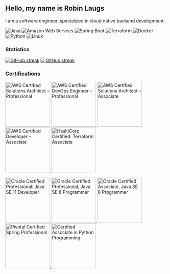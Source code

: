 ## Hello, my name is Robin Laugs

I am a software engineer, specialized in cloud native backend development.

![Java](https://img.shields.io/badge/-Java-black?style=flat&logo=openjdk)
![Amazon Web Servces](https://img.shields.io/badge/Amazon%20Web%20Services-black?style=flat&logo=amazon-aws)
![Spring Boot](https://img.shields.io/badge/-Spring%20Boot-black?style=flat&logo=springboot)
![Terraform](https://img.shields.io/badge/-Terraform-black?style=flat&logo=terraform)
![Docker](https://img.shields.io/badge/-Docker-black?style=flat&logo=docker)
![Python](https://img.shields.io/badge/-Python-black?style=flat&logo=python)
![Linux](https://img.shields.io/badge/-Linux-black?style=flat&logo=linux)

### Statistics

[![GitHub streak](https://github-readme-streak-stats.herokuapp.com?user=Laugslander&theme=github-dark&stroke=dbdbdf&ring=518acb&sideLabels=dbdbdf&dates=dbdbdf&border=dbdbdf#gh-dark-mode-only)](https://git.io/streak-stats#gh-dark-mode-only)
[![GitHub streak](https://streak-stats.demolab.com?user=Laugslander&ring=518acb&fire=518ACB&currStreakLabel=151314#gh-light-mode-only)](https://git.io/streak-stats#gh-light-mode-only)

### Certifications

<p>
    <a href="https://www.credly.com/badges/d9e6db60-83e7-4403-a338-ad5527f52554">
        <img src="https://images.credly.com/size/680x680/images/2d84e428-9078-49b6-a804-13c15383d0de/image.png"
            alt="AWS Certified Solutions Architect – Professional" height="140">
    </a>
    <a href="https://www.credly.com/badges/e7572c57-c075-447d-a99c-29dd78d94aa0">
        <img src="https://images.credly.com/size/680x680/images/bd31ef42-d460-493e-8503-39592aaf0458/image.png"
            alt="AWS Certified DevOps Engineer – Professional" height="140">
    </a>
    <a href="https://www.credly.com/badges/2eafcd02-816e-4be9-b9e0-c86e3ba475e1">
        <img src="https://images.credly.com/size/340x340/images/0e284c3f-5164-4b21-8660-0d84737941bc/image.png"
            alt="AWS Certified Solutions Architect – Associate" height="140">
    </a>
    <a href="https://www.credly.com/badges/a030d75d-bf6f-4daf-b46d-5f1d07cdaf73">
        <img src="https://images.credly.com/size/340x340/images/b9feab85-1a43-4f6c-99a5-631b88d5461b/image.png"
            alt="AWS Certified Developer – Associate" height="140">
    </a>
    <a href="https://www.credly.com/badges/406f9e16-1410-4d35-87f7-f9f0cb9fc537">
        <img src="https://images.credly.com/size/680x680/images/99289602-861e-4929-8277-773e63a2fa6f/image.png"
            alt="HashiCorp Certified: Terraform Associate" height="140">
    </a>
<p>

<p>
    <a href="https://www.credly.com/badges/18ff3b07-e461-4ae7-bf74-9590eebddd1c">
        <img src="https://images.credly.com/size/680x680/images/6f2a9ef8-4da2-4e67-bd52-84fbaa1af776/02_Java-SE-11-Developer_Professional__1_.png"
            alt="Oracle Certified Professional: Java SE 11 Developer" height="140">
    </a>
    <a href="https://www.credly.com/badges/c487230b-675b-4498-80a4-4947cf218b1b">
        <img src="https://images.credly.com/size/340x340/images/3e1a7290-fade-4be4-9bcd-1a7743294a81/Oracle_Professional_Badge__1_.png"
            alt="Oracle Certified Professional, Java SE 8 Programmer" height="140">
    </a>
    <a href="https://www.credly.com/badges/40782c7c-0894-4361-a054-389453939178">
        <img src="https://images.credly.com/size/340x340/images/a9848abf-f8bd-474d-a9b4-6086da11a916/Oracle_Associates_Badge__1_.png"
            alt="Oracle Certified Associate, Java SE 8 Programmer" height="140">
    </a>
    <a href="https://bcert.me/bc/html/show-badge.html?b=fgkszkug">
        <img src="https://bcert.me/bc/html/img/badges/generated/badge-7986.png"
            alt="Pivotal Certified Spring Professional" height="140">
    </a>
    <a href="https://www.credly.com/badges/d235e2c7-3b93-41c8-8ba4-a5ab6cca99db">
        <img src="https://images.credly.com/size/340x340/images/9ba65b84-382b-4968-b93b-e9fb399c0e29/silver_2_small.png"
            alt="Certified Associate in Python Programming" height="140">
    </a>
</p>
